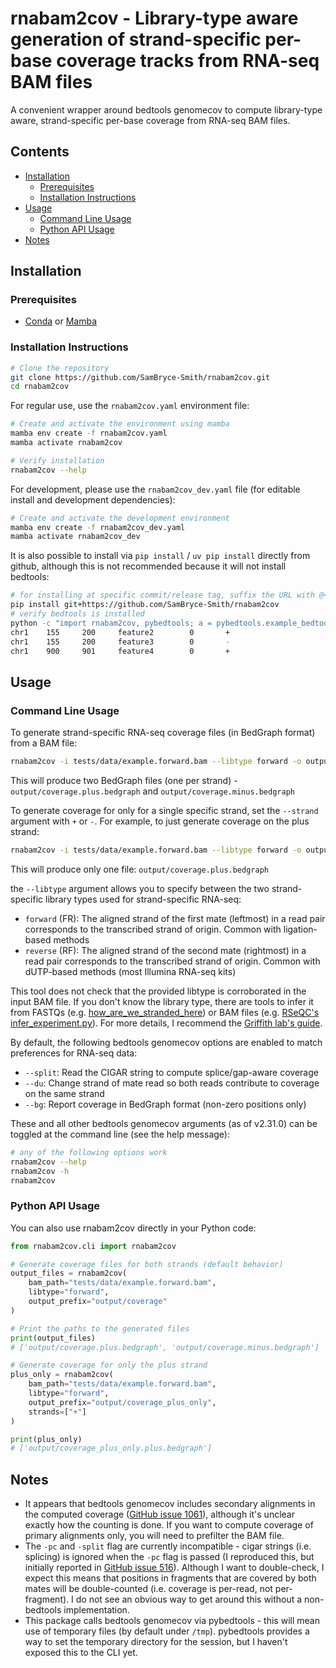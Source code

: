 # rnabam2cov - Library-type aware generation of strand-specific per-base coverage tracks from RNA-seq BAM files

A convenient wrapper around bedtools genomecov to compute library-type aware, strand-specific per-base coverage from RNA-seq BAM files.

## Contents

- [Installation](#installation)
  - [Prerequisites](#prerequisites)
  - [Installation Instructions](#installation-instructions)
- [Usage](#usage)
  - [Command Line Usage](#command-line-usage)
  - [Python API Usage](#python-api-usage)
- [Notes](#notes)

## Installation

### Prerequisites

- [Conda](https://docs.conda.io/en/latest/) or [Mamba](https://mamba.readthedocs.io/en/latest/)

### Installation Instructions

```bash
# Clone the repository
git clone https://github.com/SamBryce-Smith/rnabam2cov.git
cd rnabam2cov
```

For regular use, use the `rnabam2cov.yaml` environment file:

```bash
# Create and activate the environment using mamba
mamba env create -f rnabam2cov.yaml
mamba activate rnabam2cov

# Verify installation
rnabam2cov --help
```

For development, please use the `rnabam2cov_dev.yaml` file (for editable install and development dependencies):

```bash
# Create and activate the development environment
mamba env create -f rnabam2cov_dev.yaml
mamba activate rnabam2cov_dev
```

It is also possible to install via `pip install` / `uv pip install` directly from github, although this is not recommended because it will not install bedtools:

```bash
# for installing at specific commit/release tag, suffix the URL with @<commit hash/tag>
pip install git+https://github.com/SamBryce-Smith/rnabam2cov
# verify bedtools is installed
python -c "import rnabam2cov, pybedtools; a = pybedtools.example_bedtool('a.bed'); b = pybedtools.example_bedtool('b.bed'); print(a.intersect(b))"
chr1    155     200     feature2        0       +
chr1    155     200     feature3        0       -
chr1    900     901     feature4        0       +
```

## Usage

### Command Line Usage

To generate strand-specific RNA-seq coverage files (in BedGraph format) from a BAM file:

```bash
rnabam2cov -i tests/data/example.forward.bam --libtype forward -o output/coverage
```

This will produce two BedGraph files (one per strand) - `output/coverage.plus.bedgraph` and `output/coverage.minus.bedgraph`

To generate coverage for only for a single specific strand, set the `--strand` argument with `+` or `-`. For example, to just generate coverage on the plus strand:

```bash
rnabam2cov -i tests/data/example.forward.bam --libtype forward -o output/coverage --strand +
```

This will produce only one file: `output/coverage.plus.bedgraph`

the `--libtype` argument allows you to specify between the two strand-specific library types used for strand-specific RNA-seq:

- `forward` (FR): The aligned strand of the first mate (leftmost) in a read pair corresponds to the transcribed strand of origin. Common with ligation-based methods
- `reverse` (RF): The aligned strand of the second mate (rightmost) in a read pair corresponds to the transcribed strand of origin. Common with dUTP-based methods (most Illumina RNA-seq kits)

This tool does not check that the provided libtype is corroborated in the input BAM file. If you don't know the library type, there are tools to infer it from FASTQs (e.g. [how_are_we_stranded_here](https://github.com/signalbash/how_are_we_stranded_here)) or BAM files (e.g. [RSeQC's infer_experiment.py](https://rseqc.sourceforge.net/#infer-experiment-py)). For more details, I recommend the [Griffith lab's guide](https://rnabio.org/module-09-appendix/0009/12/01/StrandSettings/).

By default, the following bedtools genomecov options are enabled to match preferences for RNA-seq data:

- `--split`: Read the CIGAR string to compute splice/gap-aware coverage
- `--du`: Change strand of mate read so both reads contribute to coverage on the same strand
- `--bg`: Report coverage in BedGraph format (non-zero positions only)

These and all other bedtools genomecov arguments (as of v2.31.0) can be toggled at the command line (see the help message):

```bash
# any of the following options work
rnabam2cov --help
rnabam2cov -h
rnabam2cov
```

### Python API Usage

You can also use rnabam2cov directly in your Python code:

```python
from rnabam2cov.cli import rnabam2cov

# Generate coverage files for both strands (default behavior)
output_files = rnabam2cov(
    bam_path="tests/data/example.forward.bam",
    libtype="forward",
    output_prefix="output/coverage"
)

# Print the paths to the generated files
print(output_files)
# ['output/coverage.plus.bedgraph', 'output/coverage.minus.bedgraph']

# Generate coverage for only the plus strand
plus_only = rnabam2cov(
    bam_path="tests/data/example.forward.bam",
    libtype="forward",
    output_prefix="output/coverage_plus_only",
    strands=["+"]
)

print(plus_only)
# ['output/coverage_plus_only.plus.bedgraph']
```

## Notes

- It appears that bedtools genomecov includes secondary alignments in the computed coverage ([GitHub issue 1061](https://github.com/arq5x/bedtools2/issues/1061)), although it's unclear exactly how the counting is done. If you want to compute coverage of primary alignments only, you will need to prefilter the BAM file.
- The `-pc` and `-split` flag are currently incompatible - cigar strings (i.e. splicing) is ignored when the `-pc` flag is passed (I reproduced this, but initially reported in [GitHub issue 516](https://github.com/arq5x/bedtools2/issues/516)). Although I want to double-check, I expect this means that positions in fragments that are covered by both mates will be double-counted (i.e. coverage is per-read, not per-fragment). I do not see an obvious way to get around this without a non-bedtools implementation.
- This package calls bedtools genomecov via pybedtools - this will mean use of temporary files (by default under `/tmp`). pybedtools provides a way to set the temporary directory for the session, but I haven't exposed this to the CLI yet.